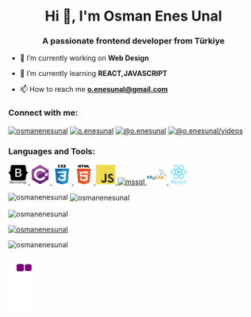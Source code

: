 
<h1 align="center">Hi 👋, I'm Osman Enes Unal</h1>
<h3 align="center">A passionate frontend developer from Türkiye</h3>




- 🔭 I’m currently working on **Web Design**

- 🌱 I’m currently learning **REACT,JAVASCRIPT**

- 📫 How to reach me **o.enesunal@gmail.com**

<h3 align="left">Connect with me:</h3>
<p align="left">
<a href="https://linkedin.com/in/osmanenesunal" target="blank"><img align="center" src="https://raw.githubusercontent.com/rahuldkjain/github-profile-readme-generator/master/src/images/icons/Social/linked-in-alt.svg" alt="osmanenesunal" height="30" width="40" /></a>
<a href="https://instagram.com/o.enesunal" target="blank"><img align="center" src="https://raw.githubusercontent.com/rahuldkjain/github-profile-readme-generator/master/src/images/icons/Social/instagram.svg" alt="o.enesunal" height="30" width="40" /></a>
<a href="https://medium.com/@o.enesunal" target="blank"><img align="center" src="https://raw.githubusercontent.com/rahuldkjain/github-profile-readme-generator/master/src/images/icons/Social/medium.svg" alt="@o.enesunal" height="30" width="40" /></a>
<a href="https://www.youtube.com/c/@o.enesunal/videos" target="blank"><img align="center" src="https://raw.githubusercontent.com/rahuldkjain/github-profile-readme-generator/master/src/images/icons/Social/youtube.svg" alt="@o.enesunal/videos" height="30" width="40" /></a>
</p>

<h3 align="left">Languages and Tools:</h3>
<p align="left"> <a href="https://getbootstrap.com" target="_blank" rel="noreferrer"> <img src="https://raw.githubusercontent.com/devicons/devicon/master/icons/bootstrap/bootstrap-plain-wordmark.svg" alt="bootstrap" width="40" height="40"/> </a> <a href="https://www.w3schools.com/cs/" target="_blank" rel="noreferrer"> <img src="https://raw.githubusercontent.com/devicons/devicon/master/icons/csharp/csharp-original.svg" alt="csharp" width="40" height="40"/> </a> <a href="https://www.w3schools.com/css/" target="_blank" rel="noreferrer"> <img src="https://raw.githubusercontent.com/devicons/devicon/master/icons/css3/css3-original-wordmark.svg" alt="css3" width="40" height="40"/> </a> <a href="https://www.w3.org/html/" target="_blank" rel="noreferrer"> <img src="https://raw.githubusercontent.com/devicons/devicon/master/icons/html5/html5-original-wordmark.svg" alt="html5" width="40" height="40"/> </a> <a href="https://developer.mozilla.org/en-US/docs/Web/JavaScript" target="_blank" rel="noreferrer"> <img src="https://raw.githubusercontent.com/devicons/devicon/master/icons/javascript/javascript-original.svg" alt="javascript" width="40" height="40"/> </a> <a href="https://www.microsoft.com/en-us/sql-server" target="_blank" rel="noreferrer"> <img src="https://www.svgrepo.com/show/303229/microsoft-sql-server-logo.svg" alt="mssql" width="40" height="40"/> </a> <a href="https://www.mysql.com/" target="_blank" rel="noreferrer"> <img src="https://raw.githubusercontent.com/devicons/devicon/master/icons/mysql/mysql-original-wordmark.svg" alt="mysql" width="40" height="40"/> </a> <a href="https://reactjs.org/" target="_blank" rel="noreferrer"> <img src="https://raw.githubusercontent.com/devicons/devicon/master/icons/react/react-original-wordmark.svg" alt="react" width="40" height="40"/> </a> </p>

<p><img align="left" src="https://github-readme-stats.vercel.app/api/top-langs?username=osmanenesunal&show_icons=true&theme=tokyonight&title_color=ed0c0c&locale=en&layout=compact" alt="osmanenesunal" /></p>

<p>&nbsp;<img align="center" src="https://github-readme-stats.vercel.app/api?username=osmanenesunal&show_icons=true&theme=tokyonight&title_color=ed0c0c&locale=en" alt="osmanenesunal" /></p>

<p><img align="center" src="https://github-readme-streak-stats.herokuapp.com/?user=osmanenesunal&theme=dark" alt="osmanenesunal" /></p>


<p align="left"> <a href="https://github.com/ryo-ma/github-profile-trophy"><img src="https://github-profile-trophy.vercel.app/?username=osmanenesunal" alt="osmanenesunal" /></a> </p>

<p align="left"> <img src="https://komarev.com/ghpvc/?username=osmanenesunal&label=Profile%20views&color=ed0c0c&style=plastic" alt="osmanenesunal" /> </p>


![snake gif](https://github.com/osmanenesunal/osmanenesunal/blob/output/github-contribution-grid-snake.gif)

